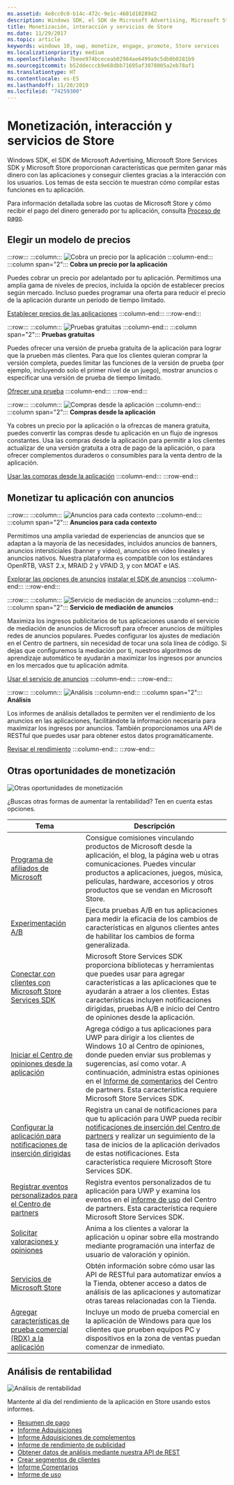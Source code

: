 ```yaml
---
ms.assetid: 4e8cc0c0-b14c-472c-9e1c-4601d10289d2
description: Windows SDK, el SDK de Microsoft Advertising, Microsoft Store Services SDK y Microsoft Store proporcionan muchas características que permiten ganar más dinero con las aplicaciones y conseguir clientes gracias a la interacción con los usuarios.
title: Monetización, interacción y servicios de Store
ms.date: 11/29/2017
ms.topic: article
keywords: windows 10, uwp, monetize, engage, promote, Store services
ms.localizationpriority: medium
ms.openlocfilehash: 7beee974bceceab02984ae6499a9c5db0b0281b9
ms.sourcegitcommit: b52ddecccb9e68dbb71695af3078005a2eb78af1
ms.translationtype: HT
ms.contentlocale: es-ES
ms.lasthandoff: 11/20/2019
ms.locfileid: "74259300"
---
```

# <a name="monetization-engagement-and-store-services"></a>Monetización, interacción y servicios de Store

Windows SDK, el SDK de Microsoft Advertising, Microsoft Store Services SDK y Microsoft Store proporcionan características que permiten ganar más dinero con las aplicaciones y conseguir clientes gracias a la interacción con los usuarios. Los temas de esta sección te muestran cómo compilar estas funciones en tu aplicación.

Para información detallada sobre las cuotas de Microsoft Store y cómo recibir el pago del dinero generado por tu aplicación, consulta [Proceso de pago](../publish/getting-paid-apps.md).

## <a name="choose-a-pricing-model"></a>Elegir un modelo de precios

:::row:::
    :::column:::
        ![Cobra un precio por la aplicación](images/pricing-charge-price.png)
    :::column-end:::
    :::column span="2":::
**Cobra un precio por la aplicación**

Puedes cobrar un precio por adelantado por tu aplicación. Permitimos una amplia gama de niveles de precios, incluida la opción de establecer precios según mercado. Incluso puedes programar una oferta para reducir el precio de la aplicación durante un período de tiempo limitado.

[Establecer precios de las aplicaciones](../publish/set-app-pricing-and-availability.md)
    :::column-end:::
:::row-end:::

:::row:::
    :::column:::
        ![Pruebas gratuitas](images/pricing-free-trial.png)
    :::column-end:::
    :::column span="2":::
**Pruebas gratuitas**

Puedes ofrecer una versión de prueba gratuita de la aplicación para lograr que la prueben más clientes. Para que los clientes quieran comprar la versión completa, puedes limitar las funciones de la versión de prueba (por ejemplo, incluyendo solo el primer nivel de un juego), mostrar anuncios o especificar una versión de prueba de tiempo limitado.

[Ofrecer una prueba](in-app-purchases-and-trials.md)
    :::column-end:::
:::row-end:::

:::row:::
    :::column:::
        ![Compras desde la aplicación](images/pricing-in-app-purchases.png)
    :::column-end:::
    :::column span="2":::
**Compras desde la aplicación**

Ya cobres un precio por la aplicación o la ofrezcas de manera gratuita, puedes convertir las compras desde tu aplicación en un flujo de ingresos constantes. Usa las compras desde la aplicación para permitir a los clientes actualizar de una versión gratuita a otra de pago de la aplicación, o para ofrecer complementos duraderos o consumibles para la venta dentro de la aplicación.

[Usar las compras desde la aplicación](in-app-purchases-and-trials.md)
    :::column-end:::
:::row-end:::

## <a name="monetize-your-app-with-ads"></a>Monetizar tu aplicación con anuncios

:::row:::
    :::column:::
        ![Anuncios para cada contexto](images/monetize-ads-every-context.png)
    :::column-end:::
    :::column span="2":::
**Anuncios para cada contexto**

Permitimos una amplia variedad de experiencias de anuncios que se adaptan a la mayoría de las necesidades, incluidos anuncios de banners, anuncios intersticiales (banner y vídeo), anuncios en vídeo lineales y anuncios nativos. Nuestra plataforma es compatible con los estándares OpenRTB, VAST 2.x, MRAID 2 y VPAID 3, y con MOAT e IAS.

[Explorar las opciones de anuncios](../publish/create-an-ad-campaign-for-your-app.md)
[instalar el SDK de anuncios](https://marketplace.visualstudio.com/items?itemName=AdMediator.MicrosoftAdvertisingSDK)
    :::column-end:::
:::row-end:::

:::row:::
    :::column:::
        ![Servicio de mediación de anuncios](images/monetize-ad-mediation-service.png)
    :::column-end:::
    :::column span="2":::
**Servicio de mediación de anuncios**

Maximiza los ingresos publicitarios de tus aplicaciones usando el servicio de mediación de anuncios de Microsoft para ofrecer anuncios de múltiples redes de anuncios populares. Puedes configurar los ajustes de mediación en el Centro de partners, sin necesidad de tocar una sola línea de código. Si dejas que configuremos la mediación por ti, nuestros algoritmos de aprendizaje automático te ayudarán a maximizar los ingresos por anuncios en los mercados que tu aplicación admita.

[Usar el servicio de anuncios](https://blogs.windows.com/windowsdeveloper/2017/05/08/announcing-microsofts-ad-mediation-service/)
    :::column-end:::
:::row-end:::

:::row:::
    :::column:::
        ![Análisis](images/monetize-analytics-pie-chart.png)
    :::column-end:::
    :::column span="2":::
**Análisis**

Los informes de análisis detallados te permiten ver el rendimiento de los anuncios en las aplicaciones, facilitándote la información necesaria para maximizar los ingresos por anuncios. También proporcionamos una API de RESTful que puedes usar para obtener estos datos programáticamente.

[Revisar el rendimiento](../publish/advertising-performance-report.md)
    :::column-end:::
:::row-end:::

## <a name="other-monetization-opportunities"></a>Otras oportunidades de monetización

![Otras oportunidades de monetización](images/monetize-other-opportunities.png)

¿Buscas otras formas de aumentar la rentabilidad? Ten en cuenta estas opciones.

 Tema                | Descripción                 |
|--------------------|-----------------------------|
| [Programa de afiliados de Microsoft](https://www.microsoftaffiliates.com/) | Consigue comisiones vinculando productos de Microsoft desde la aplicación, el blog, la página web u otras comunicaciones. Puedes vincular productos a aplicaciones, juegos, música, películas, hardware, accesorios y otros productos que se vendan en Microsoft Store.
| [Experimentación A/B](https://docs.microsoft.com/windows/uwp/monetize/run-app-experiments-with-a-b-testing) | Ejecuta pruebas A/B en tus aplicaciones para medir la eficacia de los cambios de características en algunos clientes antes de habilitar los cambios de forma generalizada.
| [Conectar con clientes con Microsoft Store Services SDK](microsoft-store-services-sdk.md) | Microsoft Store Services SDK proporciona bibliotecas y herramientas que puedes usar para agregar características a las aplicaciones que te ayudarán a atraer a los clientes. Estas características incluyen notificaciones dirigidas, pruebas A/B e inicio del Centro de opiniones desde la aplicación.
| [Iniciar el Centro de opiniones desde la aplicación](launch-feedback-hub-from-your-app.md) | Agrega código a tus aplicaciones para UWP para dirigir a los clientes de Windows 10 al Centro de opiniones, donde pueden enviar sus problemas y sugerencias, así como votar. A continuación, administra estas opiniones en el [Informe de comentarios](../publish/feedback-report.md) del Centro de partners. Esta característica requiere Microsoft Store Services SDK. 
| [Configurar la aplicación para notificaciones de inserción dirigidas](configure-your-app-to-receive-dev-center-notifications.md) | Registra un canal de notificaciones para que tu aplicación para UWP pueda recibir [notificaciones de inserción del Centro de partners](../publish/send-push-notifications-to-your-apps-customers.md) y realizar un seguimiento de la tasa de inicios de la aplicación derivados de estas notificaciones. Esta característica requiere Microsoft Store Services SDK.
| [Registrar eventos personalizados para el Centro de partners](log-custom-events-for-dev-center.md) | Registra eventos personalizados de tu aplicación para UWP y examina los eventos en el [informe de uso](../publish/usage-report.md) del Centro de partners. Esta característica requiere Microsoft Store Services SDK.
| [Solicitar valoraciones y opiniones](request-ratings-and-reviews.md) | Anima a los clientes a valorar la aplicación u opinar sobre ella mostrando mediante programación una interfaz de usuario de valoración y opinión.
| [Servicios de Microsoft Store](using-windows-store-services.md) | Obtén información sobre cómo usar las API de RESTful para automatizar envíos a la Tienda, obtener acceso a datos de análisis de las aplicaciones y automatizar otras tareas relacionadas con la Tienda.
| [Agregar características de prueba comercial (RDX) a la aplicación](retail-demo-experience.md) | Incluye un modo de prueba comercial en la aplicación de Windows para que los clientes que prueben equipos PC y dispositivos en la zona de ventas puedan comenzar de inmediato.

## <a name="monetization-analytics"></a>Análisis de rentabilidad

![Análisis de rentabilidad](images/monetize-analytics.png)

Mantente al día del rendimiento de la aplicación en Store usando estos informes.

- [Resumen de pago](../publish/payout-summary.md)
- [Informe Adquisiciones](../publish/acquisitions-report.md)
- [Informe Adquisiciones de complementos](../publish/add-on-acquisitions-report.md)
- [Informe de rendimiento de publicidad](../publish/advertising-performance-report.md)
- [Obtener datos de análisis mediante nuestra API de REST](access-analytics-data-using-windows-store-services.md)
- [Crear segmentos de clientes](../publish/create-customer-segments.md)
- [Informe Comentarios](../publish/feedback-report.md)
- [Informe de uso](../publish/usage-report.md)